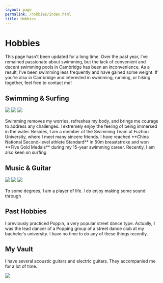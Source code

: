 ```yaml
---
layout: page
permalink: /hobbies/index.html
title: Hobbies
---
```


# Hobbies

This page hasn’t been updated for a long time. Over the past year, I’ve remained passionate about swimming, but the lack of convenient and decent swimming pools in Cambridge has been an inconvenience. As a result, I’ve been swimming less frequently and have gained some weight. If you’re also in Cambridge and interested in swimming, running, or hiking together, feel free to contact me!

## Swimming & Surfing

<div class="third">
<img src="/images/swimming2.JPG">
<img src="/images/swimming.JPG">
<img src="/images/surfing1.JPG">
</div>
<br>Swimming removes my worries, refreshes my body, and brings me courage to address any challenges. I extremely enjoy the feeling of being immersed in the water. Besides, I am a member of the Swimming Team at Fuzhou University, where I meet many sincere friends. I have reached **China National Second-level athlete Standard** in 50m breaststroke and won **Five Gold Medals** during my 15-year swimming career. Recently, I am also keen on surfing.

## Music & Guitar

<div class="third">
<img src="/images/prelection1.JPG">
<img src="/images/speech1.JPG">
<img src="/images/speech3.JPG">
</div>
<br>To some degrees, I am a player of life. I do enjoy making some sound through 


## Past Hobbies

I previously practiced Poppin, a very popular street dance type. Actually, I was the lead dancer of a Popping group of a street dance club at my bachelor’s university. I have no time to do any of these things recently.

## My Vault

I have several acoustic guitars and electric guitars. They accompanied me for a lot of time.

<div>
<img src="/images/cat.JPG">
</div>
<br>


